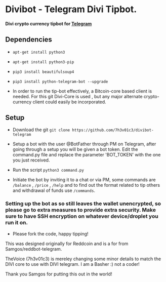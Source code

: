 # Divibot - Telegram Divi Tipbot.
 
#### Divi crypto currency tipbot for [Telegram](https://t.me/diviproject)


## Dependencies 

*  `apt-get install python3`
*  `apt-get install python3-pip`
*  `pip3 install beautifulsoup4`
*  `pip3 install python-telegram-bot --upgrade`

* In order to run the tip-bot effectively, a Bitcoin-core based client is needed. For this git Divi-Core is used , but any major alternate crypto-currency client could easily be incorporated. 

## Setup

* Download the git
`git clone https://github.com/7h3v01c3/divibot-telegram`

* Setup a bot with the user @BotFather through PM on Telegram, after going through a setup you will be given a bot token. Edit the command.py file and replace the parameter 'BOT_TOKEN' with the one you just received. 

*  Run the script 
`python3 command.py`

*  Initiate the bot by inviting it to a chat or via PM, some commands are `/balance` , `/price` , `/help` and to find out the format related to tip others and withdrawal of funds use `/commands`.

### Setting up the bot as so still leaves the wallet unencrypted, so please go to extra measures to provide extra security. Make sure to have SSH encryption on whatever device/droplet you run it on. 

*  Please fork the code, happy tipping! 

This was designed originally for Reddcoin and is a for from Samgos/reddbot-telegram.

TheVoice (7h3v01c3) is mereley changing some minor details to match the DIVI core to use with DIVI telegram.
I am a Basher :) not a coder!

Thank you Samgos for putting this out in the world!
